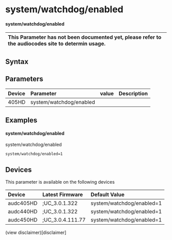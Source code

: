 ﻿---
description: system/watchdog/enabled
search: false
---

# system/watchdog/enabled

#### system/watchdog/enabled


| This Parameter has not been documented yet, please refer to the audiocodes site to determin usage.  | 
| :--- |

## Syntax

## Parameters
|Device|Parameter|value|Description|
|:---|:---|:---|:---|
| 405HD | system/watchdog/enabled |  |  |

## Examples
#### system/watchdog/enabled

system/watchdog/enabled

```
system/watchdog/enabled=1
```

## Devices
This parameter is available on the following devices

| Device | Latest Firmware | Default Value |
|:---|:---|:---|
| audc405HD | ;UC_3.0.1.322 | system/watchdog/enabled=1 
| audc440HD | ;UC_3.0.1.322 | system/watchdog/enabled=1 
| audc450HD | ;UC_3.0.4.111.77 | system/watchdog/enabled=1 

(view disclaimer)[disclaimer]
